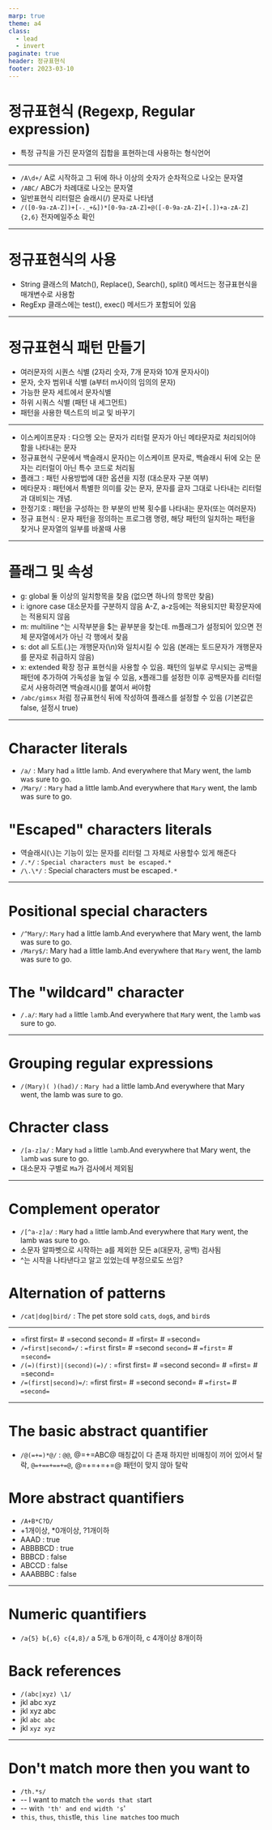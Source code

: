 ```yaml
---
marp: true
theme: a4
class:
  - lead
  - invert
paginate: true
header: 정규표현식
footer: 2023-03-10
---
```


# 정규표현식 (Regexp, Regular expression)
* 특정 규칙을 가진 문자열의 집합을 표현하는데 사용하는 형식언어

---

* ```/A\d+/``` A로 시작하고 그 뒤에 하나 이상의 숫자가 순차적으로 나오는 문자열
* ```/ABC/``` ABC가 차례대로 나오는 문자열
* 일반표현식 리터럴은 슬래시(/) 문자로 나타냄
* ```/([0-9a-zA-Z])+[-._+&])*[0-9a-zA-Z]+@([-0-9a-zA-Z]+[.])+a-zA-Z]{2,6}``` 전자메일주소 확인

---

# 정규표현식의 사용
* String 클래스의 Match(), Replace(), Search(), split() 메서드는 정규표현식을 매개변수로 사용함
* RegExp 클래스에는 test(), exec() 메서드가 포함되어 있음

---

# 정규표현식 패턴 만들기
* 여러문자의 시퀀스 식별 (2자리 숫자, 7개 문자와 10개 문자사이)
* 문자, 숫자 범위내 식별 (a부터 m사이의 임의의 문자)
* 가능한 문자 세트에서 문자식별
* 하위 시쿼스 식별 (패턴 내 세그먼트)
* 패턴을 사용한 텍스트의 비교 및 바꾸기

---

* 이스케이프문자 : 다으멩 오는 문자가 리터럴 문자가 아닌 메타문자로 처리되어야 함을 나타내는 문자
* 정규표현식 구문에서 백슬래시 문자(\)는 이스케이프 문자로, 백슬래시 뒤에 오는 문자는 리터럴이 아닌 특수 코드로 처리됨
* 플래그 : 패턴 사용방법에 대한 옵션을 지정 (대소문자 구분 여부)
* 메타문자 : 패턴에서 특별한 의미를 갖는 문자, 문자를 글자 그대로 나타내는 리터럴과 대비되는 개념.
* 한정기호 : 패턴을 구성하는 한 부분의 반복 횟수를 나타내는 문자(또는 여러문자)
* 정규 표현식 : 문자 패턴을 정의하는 프로그램 명령, 해당 패턴의 일치하는 패턴을 찾거나 문자열의 일부를 바꿀때 사용

---

# 플래그 및 속성
* g: global 둘 이상의 일치항목을 찾음 (없으면 하나의 항목만 찾음)
* i: ignore case 대소문자를 구분하지 않음 A-Z, a-z등에는 적용되지만 확장문자에는 적용되지 않음
* m: multiline ^는 시작부분을 $는 끝부분을 찾는데. m플래그가 설정되어 있으면 전체 문자열에서가 아닌 각 행에서 찾음
* s: dot all 도트(.)는 개행문자(\n)와 일치시킬 수 있음 (본래는 토드문자가 개행문자를 문자로 취급하지 않음)
* x: extended 확장 정규 표현식을 사용할 수 있음. 패턴의 일부로 무시되는 공백을 패턴에 추가하여 가독성을 높일 수 있음, x플래그를 설정한 이후 공백문자를 리터럴로서 사용하려면 백슬래시(\)를 붙여서 써야함
* ```/abc/gimsx``` 처럼 정규표현식 뒤에 작성하여 플래스를 설정할 수 있음 (기본값은 false, 설정시 true)

---

# Character literals
* `/a/` : M`a`ry had `a` little l`a`mb. And everywhere th`a`t M`a`ry went, the l`a`mb w`a`s sure to go.
* `/Mary/` : `Mary` had a little lamb.And everywhere that `Mary` went, the lamb was sure to go.

# "Escaped" characters literals
* 역슬래시(`\`)는 기능이 있는 문자를 리터럴 그 자체로 사용할수 있게 해준다
* `/.*/` : `Special characters must be escaped.*`
* `/\.\*/` : Special characters must be escaped`.*`

---

# Positional special characters

* `/^Mary/`: `Mary` had a little lamb.And everywhere that Mary went, the lamb was sure to go.
* `/Mary$/`: Mary had a little lamb.And everywhere that `Mary` went, the lamb was sure to go.

# The "wildcard" character

* `/.a/`: `Ma`ry `ha`d `a` little `la`mb.And everywhere t`ha`t `Ma`ry went, the `la`mb `wa`s sure to go.

---

# Grouping regular expressions
* `/(Mary)( )(had)/` : `Mary had` a little lamb.And everywhere that Mary went, the lamb was sure to go.

# Chracter class
* `/[a-z]a/` : Mary `ha`d `a` little `la`mb.And everywhere t`ha`t Mary went, the `la`mb `wa`s sure to go.
* 대소문자 구별로 `Ma`가 검사에서 제외됨

---

# Complement operator
* `/[^a-z]a/` : `Ma`ry had `a` little lamb.And everywhere that `Ma`ry went, the lamb was sure to go.
* 소문자 알파벳으로 시작하는 a를 제외한 모든 a(대문자, 공백) 검사됨
* ^는 시작을 나타낸다고 알고 있었는데 부정으로도 쓰임?

# Alternation of patterns
* `/cat|dog|bird/` : The pet store sold `cat`s, `dog`s, and `bird`s

---

* =first first= # =second second= # =first= # =second=
* `/=first|second=/` : `=first` first= # =second `second=` # `=first`= # =`second=`
* `/(=)(first)|(second)(=)/` : =first first= # =second second= # =first= # =second=
* `/=(first|second)=/`: =first first= # =second second= # `=first=` # `=second=`

---

# The basic abstract quantifier

* `/@(=+=)*@/` : `@@`, @=+=ABC@ 매칭값이 다 존재 하지만 비매칭이 끼어 있어서 탈락, `@=+==+==+=@`, @=+=+=+=@ 패턴이 맞지 않아 탈락

# More abstract quantifiers

* `/A+B*C?D/`
* +1개이상, *0개이상, ?1개이하
* AAAD : true
* ABBBBCD : true
* BBBCD : false
* ABCCD : false
* AAABBBC : false

---

# Numeric quantifiers
* `/a{5} b{,6} c{4,8}/` a 5개, b 6개이하, c 4개이상 8개이하

# Back references
* `/(abc|xyz) \1/`
* jkl abc xyz
* jkl xyz abc
* jkl `abc abc`
* jkl `xyz xyz`

---

# Don't match more then you want to

* `/th.*s/`
* -- I want to match `the words that s`tart
* -- wi`th 'th' and end width 's`'
* `this`, `thus`, `this`tle, `this line matches` too much